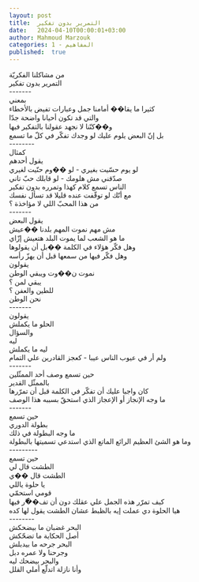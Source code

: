 ```yaml
---
layout: post
title:  التمرير بدون تفكير
date:   2024-04-10T00:00:01+03:00
author: Mahmoud Marzouk
categories: 1 - المفاهيم
published:  true
---
```

من مشاكلنا الفكريّة\
التمرير بدون تفكير\
\-\-\-\-\-\--\
بمعني\
كثيرا ما يقا�� أمامنا جمل وعبارات تفيض بالأخطاء\
والتي قد تكون أحيانا واضحة جدّا\
و��كنّنا لا نجهد عقولنا بالتفكير فيها\
بل إنّ البعض يلوم عليك لو وجدك تفكّر في كلّ ما تسمع\
\-\-\-\-\-\-\--\
كمثال\
يقول أحدهم\
لو يوم حسّيت بغيري - لو ��وم حنّيت لغيري\
صدّقني مش هلومك - لو قابلك حبّ تاني\
الناس تسمع كلام كهذا وتمرره بدون تفكير\
مع أنّك لو توقّفت عنده قليلا قد تسأل نفسك\
من هذا المحبّ اللي لا مؤاخذة ؟\
\-\-\-\-\-\--\
يقول البعض\
مش مهم نموت المهم بلدنا ��عيش\
ما هو الشعب لما يموت البلد هتعيش إزّاي\
وهل فكّر هؤلاء في الكلمة ��بل أن يقولوها\
وهل فكّر فيها من سمعها قبل أن يهزّ رأسه\
يقولون\
نموت ن��وت ويبقي الوطن\
يبقي لمن ؟\
للطين والعفن ؟\
نحن الوطن\
\-\-\-\-\-\--\
يقولون\
الحلو ما يكملش\
والسؤال\
ليه\
ليه ما يكملش\
ولم أر في عيوب الناس عيبا - كعجز القادرين علي التمام\
\-\-\-\-\-\--\
حين تسمع وصف أحد الممثّلين\
بالممثّل القدير\
كان واجبا عليك أن تفكّر في الكلمة قبل أن تمرّرها\
ما وجه الإنجاز أو الإعجاز الذي استحقّ بسببه هذا الوصف\
\-\-\-\-\-\--\
حين تسمع\
بطولة الدوري\
ما وجه البطولة في ذلك\
وما هو الشئ العظيم الرائع الماتع الذي استدعي تسميتها
بالبطولة\
\-\-\-\-\-\-\-\--\
حين تسمع\
الطشت قال لي\
الطشت قال ��ي\
يا حلوة ياللي\
قومي استحمّي\
كيف تمرّر هذه الجمل علي عقلك دون أن تف��ّر فيها\
هيا الحلوة دي عملت إيه بالظبط عشان الطشت يقول لها كده\
\-\-\-\-\-\-\--\
البحر غضبان ما بيضحكش\
أصل الحكاية ما تضحّكش\
البحر جرحه ما بيدبلش\
وجرحنا ولا عمره دبل\
والبحر بيضحك ليه\
وأنا نازلة اتدلّع أملي القلل
